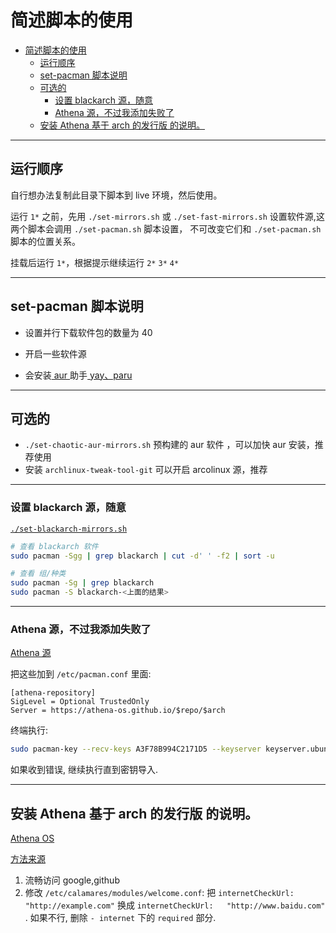 # 简述脚本的使用

<!--toc:start-->
- [简述脚本的使用](#简述脚本的使用)
  - [运行顺序](#运行顺序)
  - [set-pacman 脚本说明](#set-pacman-脚本说明)
  - [可选的](#可选的)
    - [设置 blackarch 源，随意](#设置-blackarch-源随意)
    - [Athena 源，不过我添加失败了](#athena-源不过我添加失败了)
  - [安装 Athena 基于 arch 的发行版 的说明。](#安装-athena-基于-arch-的发行版-的说明)
<!--toc:end-->

---

## 运行顺序

自行想办法复制此目录下脚本到 live 环境，然后使用。

运行 `1*` 之前，先用 `./set-mirrors.sh` 或 `./set-fast-mirrors.sh` 设置软件源,这两个脚本会调用 `./set-pacman.sh` 脚本设置， 不可改变它们和 `./set-pacman.sh` 脚本的位置关系。

挂载后运行 `1*`，根据提示继续运行 `2*` `3*` `4*`

---

## set-pacman 脚本说明

-   设置并行下载软件包的数量为 40
-   开启一些软件源

-   会安装[ aur ](<https://wiki.archlinuxcn.org/wiki/Arch_%E7%94%A8%E6%88%B7%E8%BD%AF%E4%BB%B6%E4%BB%93%E5%BA%93_(AUR)>)助手[ yay、paru ](https://wiki.archlinuxcn.org/wiki/AUR_%E5%8A%A9%E6%89%8B)

---

## 可选的

-   `./set-chaotic-aur-mirrors.sh` 预构建的 aur 软件 ，可以加快 aur 安装，推荐使用
-   安装 `archlinux-tweak-tool-git` 可以开启 arcolinux 源，推荐

---

### 设置 blackarch 源，随意

[`./set-blackarch-mirrors.sh`](https://blackarch.org/)

```bash
# 查看 blackarch 软件
sudo pacman -Sgg | grep blackarch | cut -d' ' -f2 | sort -u

# 查看 组/种类
sudo pacman -Sg | grep blackarch
sudo pacman -S blackarch-<上面的结果>
```

---

### Athena 源，不过我添加失败了

[Athena 源](https://github.com/Athena-OS/athena-repository)

把这些加到 `/etc/pacman.conf` 里面:

```confini
[athena-repository]
SigLevel = Optional TrustedOnly
Server = https://athena-os.github.io/$repo/$arch
```

终端执行:

```bash
sudo pacman-key --recv-keys A3F78B994C2171D5 --keyserver keyserver.ubuntu.com
```

如果收到错误, 继续执行直到密钥导入.

---

## 安装 Athena 基于 arch 的发行版 的说明。

[Athena OS](https://github.com/Athena-OS/athena-iso/releases)

[方法来源](https://github.com/Athena-OS/athena-iso/issues/23)

1. 流畅访问 google,github
2. 修改 `/etc/calamares/modules/welcome.conf`: 把 `internetCheckUrl:   "http://example.com"` 换成 `internetCheckUrl:   "http://www.baidu.com"` .
   如果不行, 删除 `- internet` 下的 `required` 部分.
